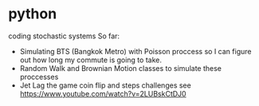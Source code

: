 # python
coding stochastic systems
So far: 
- Simulating BTS (Bangkok Metro) with Poisson proccess so I can figure out how long my commute is going to take.
- Random Walk and Brownian Motion classes to simulate these proccesses
- Jet Lag the game coin flip and steps challenges see https://www.youtube.com/watch?v=2LUBskCtDJ0

